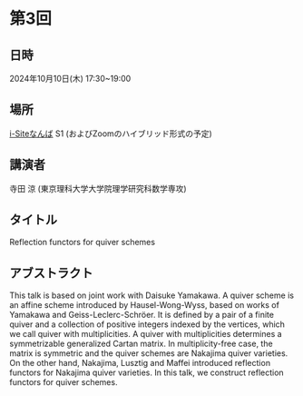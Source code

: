 
<script type="text/x-mathjax-config">MathJax.Hub.Config({tex2jax:{inlineMath:[['\$','\$'],['\\(','\\)']],processEscapes:true},CommonHTML: {matchFontHeight:false}});</script>
<script type="text/javascript" async src="https://cdnjs.cloudflare.com/ajax/libs/mathjax/2.7.1/MathJax.js?config=TeX-MML-AM_CHTML"></script>

# 第3回

## 日時
2024年10月10日(木) 17:30~19:00

## 場所
[i-Siteなんば](https://www.omu.ac.jp/isite/) S1
(およびZoomのハイブリッド形式の予定)

## 講演者
寺田 涼 (東京理科大学大学院理学研究科数学専攻)

## タイトル
Reflection functors for quiver schemes

## アブストラクト
This talk is based on joint work with Daisuke Yamakawa. A quiver scheme is an affine scheme introduced by Hausel-Wong-Wyss, based on works of Yamakawa and Geiss-Leclerc-Schröer. It is defined by a pair of a finite quiver and a collection of positive integers indexed by the vertices, which we call quiver with multiplicities. A quiver with multiplicities determines a symmetrizable generalized Cartan matrix. In multiplicity-free case, the matrix is symmetric and the quiver schemes are Nakajima quiver varieties. On the other hand, Nakajima, Lusztig and Maffei introduced reflection functors for Nakajima quiver varieties. In this talk, we construct reflection functors for quiver schemes.
